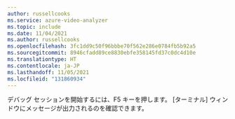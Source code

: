 ```yaml
---
author: russellcooks
ms.service: azure-video-analyzer
ms.topic: include
ms.date: 11/04/2021
ms.author: russellcooks
ms.openlocfilehash: 3fc1dd9c50f96bbbe70f562e286e0784fb5b92a5
ms.sourcegitcommit: 8946cfadd89ce8830ebfe358145fd37c0dc4d10e
ms.translationtype: HT
ms.contentlocale: ja-JP
ms.lasthandoff: 11/05/2021
ms.locfileid: "131860934"
---
```

デバッグ セッションを開始するには、F5 キーを押します。 [ターミナル] ウィンドウにメッセージが出力されるのを確認できます。
